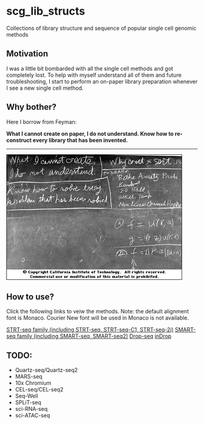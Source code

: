 # scg_lib_structs
Collections of library structure and sequence of popular single cell genomic methods

## Motivation

I was a little bit bombarded with all the single cell methods and got completely lost. To help with myself understand all of them and future troubleshooting, I start to perform an on-paper library preparation whenever I see a new single cell method.

## Why bother?

Here I borrow from Feyman:

**What I cannot create on paper, I do not understand. Know how to re-construct every library that has been invented.**

----

![](data/feyman.jpeg)

## How to use?

Click the following links to veiw the methods. Note: the default alignment font is Monaco. Courier New font will be used in Monaco is not available.

[STRT-seq family (including STRT-seq, STRT-seq-C1, STRT-seq-2i)](https://teichlab.github.io/scg_lib_structs/STRT-seq_family.html)
[SMART-seq family (including SMART-seq, SMART-seq2)](https://teichlab.github.io/scg_lib_structs/SMART-seq_family.html)
[Drop-seq](https://teichlab.github.io/scg_lib_structs/Drop-seq.html)
[inDrop](https://teichlab.github.io/scg_lib_structs/inDrop.html)

## TODO:

- Quartz-seq/Quartz-seq2
- MARS-seq
- 10x Chromium
- CEL-seq/CEL-seq2
- Seq-Well
- SPLiT-seq
- sci-RNA-seq
- sci-ATAC-seq
